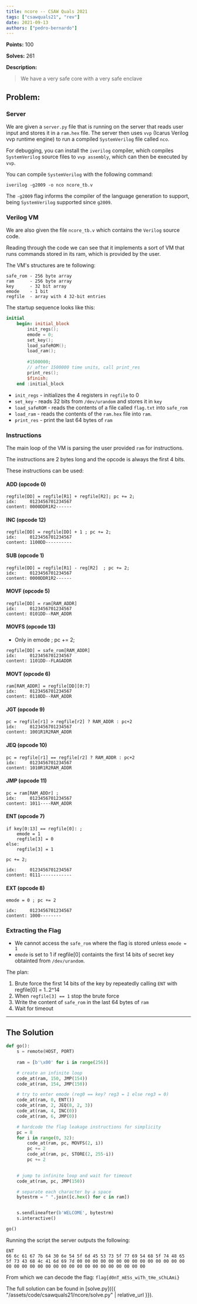 ```yaml
---
title: ncore -- CSAW Quals 2021
tags: ["csawquals21", "rev"]
date: 2021-09-13
authors: ["pedro-bernardo"]
---
```


**Points:** 100

**Solves:** 261

**Description:**

> We have a very safe core with a very safe enclave

## Problem:
### Server
We are given a `server.py` file that is running on the server that reads user input and stores it in a `ram.hex` file. The server then uses `vvp` (Icarus Verilog vvp runtime engine) to run a compiled `SystemVerilog` file called `nco`.

For debugging, you can install the `iverilog` compiler, which compiles `SystemVerilog` source files to `vvp assembly`, which can then be executed by `vvp`.

You can compile `SystemVerilog` with the following command:
```
iverilog -g2009 -o nco ncore_tb.v
```

The `-g2009` flag informs the compiler of the language generation to support, being `SystemVerilog` supported since `g2009`.

### Verilog VM
We are also given the file `ncore_tb.v` which contains the `Verilog` source code.

Reading through the code we can see that it implements a sort of VM that runs commands stored in its ram, which is provided by the user.

The VM's structures are te following:
``` 
safe_rom - 256 byte array 
ram      - 256 byte array
key      - 32 bit array
emode    - 1 bit
regfile  - array with 4 32-bit entries
```

The startup sequence looks like this:
``` verilog 
initial 
    begin: initial_block
        init_regs();
        emode = 0;
        set_key();
        load_safeROM();
        load_ram();
        
        #1500000;
        // after 1500000 time units, call print_res
        print_res(); 
        $finish;
    end :initial_block
```

- `init_regs` - initializes the 4 registers in `regfile` to 0
- `set_key` - reads 32 bits from `/dev/urandom` and stores it in `key`
- `load_safeROM` - reads the contents of a file called `flag.txt` into `safe_rom`
- `load_ram` - reads the contents of the `ram.hex` file into `ram`. 
- `print_res` - print the last 64 bytes of `ram`

### Instructions
The main loop of the VM is parsing the user provided `ram` for instructions.

The instructions are 2 bytes long and the opcode is always the first 4 bits.

<!--|0|1|2|3|4|5|6|7|0|1|2|3|4|5|6|7
|-|-|-|-|-|-|-|-|-|-|-|-|-|-|-|-
|O|O|O|O|X|X|X|X|X|X|X|X|X|X|X|X
-->


These instructions can be used:
#### ADD (opcode 0)
```
regfile[DD] = regfile[R1] + regfile[R2]; pc += 2;
idx:     0123456701234567
content: 0000DDR1R2------
``` 

#### INC (opcode 12)
```
regfile[DD] = regfile[DD] + 1 ; pc += 2;
idx:     0123456701234567
content: 1100DD----------
``` 

#### SUB  (opcode 1)
```
regfile[DD] = regfile[R1] - reg[R2]  ; pc += 2;
idx:     0123456701234567
content: 0000DDR1R2------
``` 

#### MOVF (opcode 5)

``` ; pc += 2;
regfile[DD] = ram[RAM_ADDR]
idx:     0123456701234567
content: 0101DD--RAM_ADDR
```

#### MOVFS (opcode 13)
- Only in emode
 ; pc += 2;
``` 
regfile[DD] = safe_rom[RAM_ADDR]
idx:     0123456701234567
content: 1101DD--FLAGADDR
```

#### MOVT (opcode 6)

``` ; pc += 2;
ram[RAM_ADDR] = regfile[DD][0:7]
idx:     0123456701234567
content: 0110DD--RAM_ADDR
```

#### JGT (opcode 9)
```
pc = regfile[r1] > regfile[r2] ? RAM_ADDR : pc+2 
idx:     0123456701234567
content: 1001R1R2RAM_ADDR

```

#### JEQ (opcode 10)
```
pc = regfile[r1] == regfile[r2] ? RAM_ADDR : pc+2
idx:     0123456701234567
content: 1010R1R2RAM_ADDR
```

#### JMP (opcode 11)
```
pc = ram[RAM_ADDr] ; 
idx:     0123456701234567
content: 1011----RAM_ADDR
```

#### ENT (opcode 7)
```
if key[0:13] == regfile[0]: ; 
    emode = 1
    regfile[3] = 0
else:
    regfile[3] = 1

pc += 2;

idx:     0123456701234567
content: 0111------------

```

#### EXT (opcode 8)

```
emode = 0 ; pc += 2

idx:     0123456701234567
content: 1000--------

```

### Extracting the Flag


- We cannot access the `safe_rom` where the flag is stored unless `emode = 1`
- `emode` is set to 1 if regfile[0] containts the first 14 bits of secret key obtainted from `/dev/urandom`.


The plan:
1. Brute force the first 14 bits of the key by repeatedly calling `ENT` with regfile[0] = 1..2^14
2. When `regfile[3] == 1` stop the brute force
3. Write the content of `safe_rom` in the last 64 bytes of `ram`
4. Wait for timeout

---
## The Solution

``` python
def go():
    s = remote(HOST, PORT)
    
    ram = [b'\x00' for i in range(256)]

    # create an infinite loop
    code_at(ram, 150, JMP(154))
    code_at(ram, 154, JMP(150))

    # try to enter emode (reg0 == key? reg3 = 1 else reg3 = 0)
    code_at(ram, 0, ENT())
    code_at(ram, 2, JEQ(8, 2, 3))
    code_at(ram, 4, INC(0))
    code_at(ram, 6, JMP(0))

    # hardcode the flag leakage instructions for simplicity
    pc = 8
    for i in range(0, 32):
        code_at(ram, pc, MOVFS(2, i))
        pc += 2
        code_at(ram, pc, STORE(2, 255-i))
        pc += 2
    

    # jump to infinite loop and wait for timeout
    code_at(ram, pc, JMP(150))

    # separate each character by a space
    bytestrm = " ".join([c.hex() for c in ram])


    s.sendlineafter(b'WELCOME', bytestrm)
    s.interactive()

go()

```
Running the script the server outputs the following:
``` 
ENT
66 6c 61 67 7b 64 30 6e 54 5f 6d 45 53 73 5f 77 69 54 68 5f 74 48 65 5f 73 43 68 4c 41 6d 69 7d 00 00 00 00 00 00 00 00 00 00 00 00 00 00 00 00 00 00 00 00 00 00 00 00 00 00 00 00 00 00 00 00
```

From which we can decode the flag: `flag{d0nT_mESs_wiTh_tHe_sChLAmi}`

The full solution can be found in [solve.py]({{ "/assets/code/csawquals21/ncore/solve.py" | relative_url }}).

